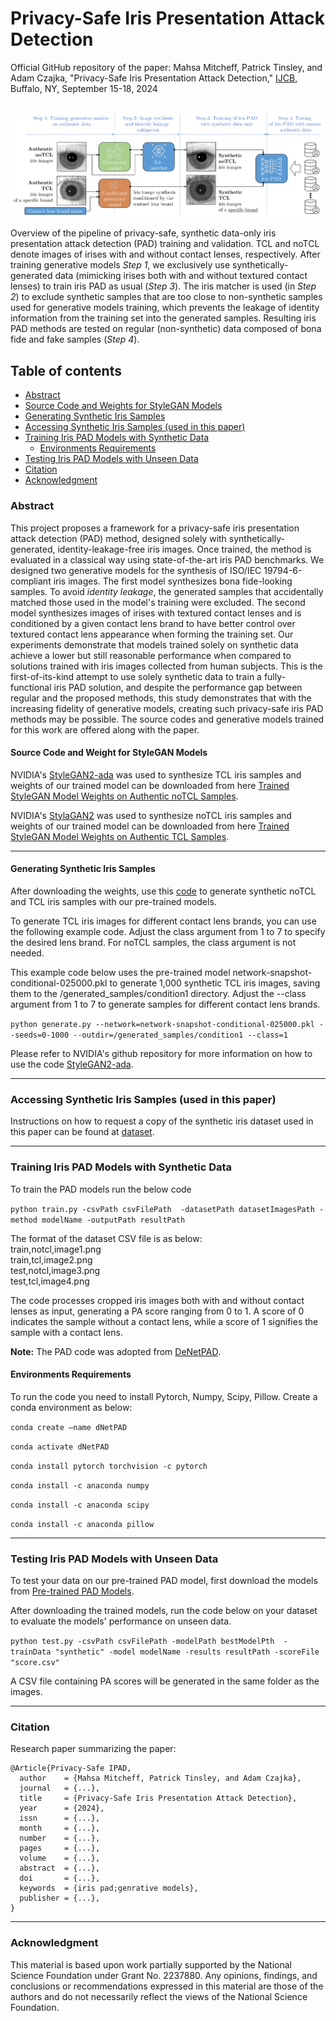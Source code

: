 # Privacy-Safe Iris Presentation Attack Detection #
Official GitHub repository of the paper: Mahsa Mitcheff, Patrick Tinsley, and Adam Czajka, "Privacy-Safe Iris Presentation Attack Detection," [IJCB](https://ijcb2024.ieee-biometrics.org), Buffalo, NY, September 15-18, 2024
<br><br>

![pipiline](https://github.com/CVRL/PrivacySafeIrisPAD/blob/main/pipiline.png)

Overview of the pipeline of privacy-safe, synthetic data-only iris presentation attack detection (PAD) training and validation. TCL and noTCL denote images of irises with and without contact lenses, respectively. After training generative models *Step 1*, we exclusively use synthetically-generated data (mimicking irises both with and without textured contact lenses) to train iris PAD as usual (*Step 3*). The iris matcher is used (in *Step 2*) to exclude synthetic samples that are too close to non-synthetic samples used for generative models training, which prevents the leakage of identity information from the training set into the generated samples. Resulting iris PAD methods are tested on regular (non-synthetic) data composed of bona fide and fake samples (*Step 4*).

## Table of contents
* [Abstract](#abstract)
* [Source Code and Weights for StyleGAN Models](#gan-code)
* [Generating Synthetic Iris Samples](#gan-samples)
* [Accessing Synthetic Iris Samples (used in this paper)](#samples)
* [Training Iris PAD Models with Synthetic Data](#pad-tarining)
  * [Environments Requirements](#requirements)
* [Testing Iris PAD Models with Unseen Data](#pad-testing)
* [Citation](#citation)
* [Acknowledgment](#acknowledgment)

<a name="abstract"/></a>
### Abstract

This project proposes a framework for a privacy-safe iris presentation attack detection (PAD) method, designed solely with synthetically-generated, identity-leakage-free iris images. Once trained, the method is evaluated in a classical way using state-of-the-art iris PAD benchmarks. We designed two generative models for the synthesis of ISO/IEC 19794-6-compliant iris images. The first model synthesizes bona fide-looking samples. To avoid *identity leakage*, the generated samples that accidentally matched those used in the model's training were excluded. The second model synthesizes images of irises with textured contact lenses and is conditioned by a given contact lens brand to have better control over textured contact lens appearance when forming the training set. Our experiments demonstrate that models trained solely on synthetic data achieve a lower but still reasonable performance when compared to solutions trained with iris images collected from human subjects. This is the first-of-its-kind attempt to use solely synthetic data to train a fully-functional iris PAD solution, and despite the performance gap between regular and the proposed methods, this study demonstrates that with the increasing fidelity of generative models, creating such privacy-safe iris PAD methods may be possible. The source codes and generative models trained for this work are offered along with the paper.

<a name="gan-code"/></a>
#### Source Code and Weight for StyleGAN Models

NVIDIA's [StyleGAN2-ada](https://github.com/NVlabs/stylegan2-ada-pytorch) was used to synthesize TCL iris samples and weights of our trained model can be downloaded from here [Trained StyleGAN Model Weights on Authentic noTCL Samples](https://notredame.box.com/s/oe1ez0hu3tn0x93meujlk7epsjsskfbp). 

NVIDIA's [StylaGAN2](https://github.com/NVlabs/stylegan2?tab=readme-ov-file) was used to synthesize noTCL iris samples and weights of our trained model can be downloaded from here [Trained StyleGAN Model Weights on Authentic TCL Samples](https://notredame.app.box.com/file/1613090265358?s=v3kg037hy05luyui4a8emqrzqs1522k7).

___________________________________________________________________________________________


<a name="gan-samples"/></a>
#### Generating Synthetic Iris Samples
After downloading the weights, use this [code](https://github.com/NVlabs/stylegan2-ada-pytorch/blob/main/generate.py) to generate synthetic noTCL and TCL iris samples with our pre-trained models. 

To generate TCL iris images for different contact lens brands, you can use the following example code. Adjust the class argument from 1 to 7 to specify the desired lens brand. For noTCL samples, the class argument is not needed.

This example code below uses the pre-trained model network-snapshot-conditional-025000.pkl to generate 1,000 synthetic TCL iris images, saving them to the /generated_samples/condition1 directory. Adjust the --class argument from 1 to 7 to generate samples for different contact lens brands.

```python generate.py --network=network-snapshot-conditional-025000.pkl --seeds=0-1000 --outdir=/generated_samples/condition1 --class=1``` 


Please refer to NVIDIA's github repository for more information on how to use the code [StyleGAN2-ada](https://github.com/NVlabs/stylegan2-ada-pytorch/tree/main).
  
___________________________________________________________________________________________

<a name="samples"/></a>
### Accessing Synthetic Iris Samples (used in this paper)

Instructions on how to request a copy of the synthetic iris dataset used in this paper can be found at [dataset](https://notredame.app.box.com/folder/258825225412).

___________________________________________________________________________________________

<a name="pad-tarining"/></a>
### Training Iris PAD Models with Synthetic Data

To train the PAD models run the below code 

```python train.py -csvPath csvFilePath  -datasetPath datasetImagesPath -method modelName -outputPath resultPath```

The format of the dataset CSV file is as below:
<br>train,notcl,image1.png
<br>train,tcl,image2.png
<br>test,notcl,image3.png
<br>test,tcl,image4.png

The code processes cropped iris images both with and without contact lenses as input, generating a PA score ranging from 0 to 1. A score of 0 indicates the sample without a contact lens, while a score of 1 signifies the sample with a contact lens.

**Note:** The PAD code was adopted from [DeNetPAD](https://github.com/iPRoBe-lab/D-NetPAD/tree/master).

<a name="requirements"/></a>
#### Environments Requirements
To run the code you need to install Pytorch, Numpy, Scipy, Pillow. Create a conda environment as below: 

```conda create —name dNetPAD```

```conda activate dNetPAD```

```conda install pytorch torchvision -c pytorch```

```conda install -c anaconda numpy``` 

```conda install -c anaconda scipy```

```conda install -c anaconda pillow``` 

___________________________________________________________________________________________

<a name="pad-testing"/></a>
### Testing Iris PAD Models with Unseen Data
To test your data on our pre-trained PAD model, first download the models from [Pre-trained PAD Models](https://notredame.app.box.com/folder/278643866297).

After downloading the trained models, run the code below on your dataset to evaluate the models' performance on unseen data.

```python test.py -csvPath csvFilePath -modelPath bestModelPth  -trainData "synthetic" -model modelName -results resultPath -scoreFile "score.csv"```

A CSV file containing PA scores will be generated in the same folder as the images.

___________________________________________________________________________________________

<a name="citation"/></a>
### Citation

Research paper summarizing the paper:
```
@Article{Privacy-Safe IPAD,
  author    = {Mahsa Mitcheff, Patrick Tinsley, and Adam Czajka},
  journal   = {...},
  title     = {Privacy-Safe Iris Presentation Attack Detection},
  year      = {2024},
  issn      = {...},
  month     = {...},
  number    = {...},
  pages     = {...},
  volume    = {...},
  abstract  = {...},
  doi       = {...},
  keywords  = {iris pad;genrative models},
  publisher = {...},
}
```

___________________________________________________________________________________________

<a name="acknowledgment"/></a>
### Acknowledgment
This material is based upon work partially supported by the National Science Foundation under Grant No. 2237880. Any opinions, findings, and conclusions
or recommendations expressed in this material are those of the authors and do not necessarily reflect the views of the National Science Foundation.


